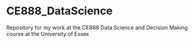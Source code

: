 # CE888_DataScience
Repository for my work at the CE888 Data Science and Decision Making course at the University of Essex

